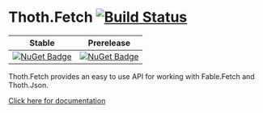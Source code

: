 # Thoth.Fetch [![Build Status](https://dev.azure.com/thoth-org/Thoth.Fetch/_apis/build/status/thoth-org.Thoth.Fetch?branchName=master)](https://dev.azure.com/thoth-org/Thoth.Fetch/_build/latest?definitionId=3&branchName=master)

| Stable | Prerelease
--- | ---
[![NuGet Badge](https://buildstats.info/nuget/Thoth.Fetch)](https://www.nuget.org/packages/Thoth.Fetch/) | [![NuGet Badge](https://buildstats.info/nuget/Thoth.Fetch?includePreReleases=true)](https://www.nuget.org/packages/Thoth.Fetch/)

Thoth.Fetch provides an easy to use API for working with Fable.Fetch and Thoth.Json.

[Click here for documentation](https://thoth-org.github.io/Thoth.Fetch)

